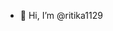 - 👋 Hi, I’m @ritika1129
<!---
ritika1129/ritika1129 is a ✨ special ✨ repository because its `README.md` (this file) appears on your GitHub profile.
You can click the Preview link to take a look at your changes.
--->
